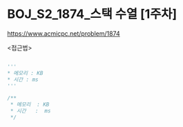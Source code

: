 # BOJ_S2_1874_스택 수열 [1주차]
https://www.acmicpc.net/problem/1874

<접근법>
```
```


```python
'''
* 메모리 : KB
* 시간 : ms
'''
```


```javascript
/**
 * 메모리  : KB
 * 시간   :  ms
 */
```
